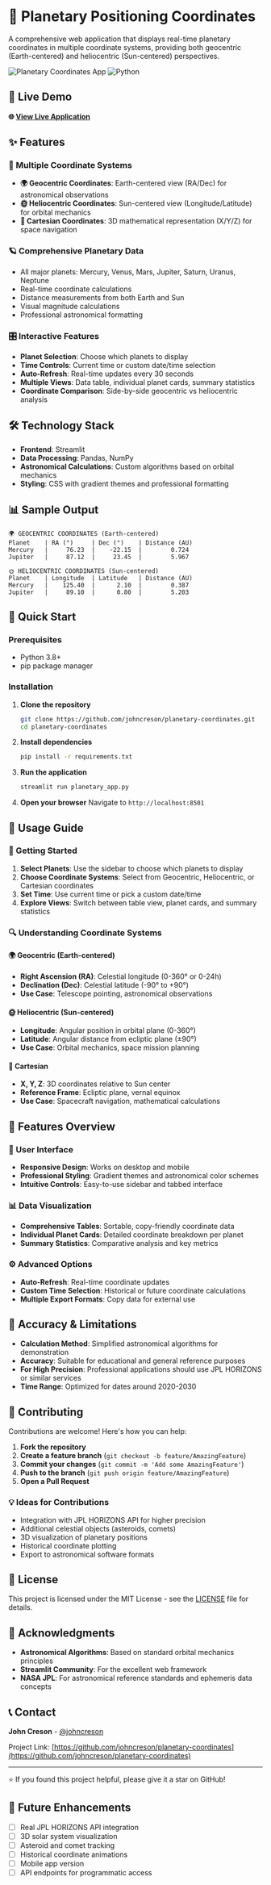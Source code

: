 # 🌌 Planetary Positioning Coordinates

A comprehensive web application that displays real-time planetary coordinates in multiple coordinate systems, providing both geocentric (Earth-centered) and heliocentric (Sun-centered) perspectives.

![Planetary Coordinates App](https://img.shields.io/badge/Streamlit-FF4B4B?style=for-the-badge&logo=streamlit&logoColor=white)
![Python](https://img.shields.io/badge/Python-3776AB?style=for-the-badge&logo=python&logoColor=white)

## 🚀 Live Demo

**🌐 [View Live Application](https://johncreson-planetary-coordinates-planetary-app-main.streamlit.app/)**

## ✨ Features

### 📍 Multiple Coordinate Systems
- **🌍 Geocentric Coordinates**: Earth-centered view (RA/Dec) for astronomical observations
- **🌞 Heliocentric Coordinates**: Sun-centered view (Longitude/Latitude) for orbital mechanics
- **📐 Cartesian Coordinates**: 3D mathematical representation (X/Y/Z) for space navigation

### 🪐 Comprehensive Planetary Data
- All major planets: Mercury, Venus, Mars, Jupiter, Saturn, Uranus, Neptune
- Real-time coordinate calculations
- Distance measurements from both Earth and Sun
- Visual magnitude calculations
- Professional astronomical formatting

### 🎛️ Interactive Features
- **Planet Selection**: Choose which planets to display
- **Time Controls**: Current time or custom date/time selection
- **Auto-Refresh**: Real-time updates every 30 seconds
- **Multiple Views**: Data table, individual planet cards, summary statistics
- **Coordinate Comparison**: Side-by-side geocentric vs heliocentric analysis

## 🛠️ Technology Stack

- **Frontend**: Streamlit
- **Data Processing**: Pandas, NumPy
- **Astronomical Calculations**: Custom algorithms based on orbital mechanics
- **Styling**: CSS with gradient themes and professional formatting

## 📊 Sample Output

```
🌍 GEOCENTRIC COORDINATES (Earth-centered)
Planet    | RA (°)     | Dec (°)    | Distance (AU)
Mercury   |     76.23  |    -22.15  |        0.724
Jupiter   |     87.12  |     23.45  |        5.967

🌞 HELIOCENTRIC COORDINATES (Sun-centered)  
Planet    | Longitude  | Latitude   | Distance (AU)
Mercury   |    125.40  |      2.10  |        0.387
Jupiter   |     89.10  |      0.80  |        5.203
```

## 🚀 Quick Start

### Prerequisites
- Python 3.8+
- pip package manager

### Installation

1. **Clone the repository**
   ```bash
   git clone https://github.com/johncreson/planetary-coordinates.git
   cd planetary-coordinates
   ```

2. **Install dependencies**
   ```bash
   pip install -r requirements.txt
   ```

3. **Run the application**
   ```bash
   streamlit run planetary_app.py
   ```

4. **Open your browser**
   Navigate to `http://localhost:8501`

## 📖 Usage Guide

### 🎯 Getting Started
1. **Select Planets**: Use the sidebar to choose which planets to display
2. **Choose Coordinate Systems**: Select from Geocentric, Heliocentric, or Cartesian coordinates
3. **Set Time**: Use current time or pick a custom date/time
4. **Explore Views**: Switch between table view, planet cards, and summary statistics

### 🔍 Understanding Coordinate Systems

#### 🌍 Geocentric (Earth-centered)
- **Right Ascension (RA)**: Celestial longitude (0-360° or 0-24h)
- **Declination (Dec)**: Celestial latitude (-90° to +90°)
- **Use Case**: Telescope pointing, astronomical observations

#### 🌞 Heliocentric (Sun-centered)
- **Longitude**: Angular position in orbital plane (0-360°)
- **Latitude**: Angular distance from ecliptic plane (±90°)
- **Use Case**: Orbital mechanics, space mission planning

#### 📐 Cartesian
- **X, Y, Z**: 3D coordinates relative to Sun center
- **Reference Frame**: Ecliptic plane, vernal equinox
- **Use Case**: Spacecraft navigation, mathematical calculations

## 🎨 Features Overview

### 📱 User Interface
- **Responsive Design**: Works on desktop and mobile
- **Professional Styling**: Gradient themes and astronomical color schemes
- **Intuitive Controls**: Easy-to-use sidebar and tabbed interface

### 📊 Data Visualization
- **Comprehensive Tables**: Sortable, copy-friendly coordinate data
- **Individual Planet Cards**: Detailed coordinate breakdown per planet
- **Summary Statistics**: Comparative analysis and key metrics

### ⚙️ Advanced Options
- **Auto-Refresh**: Real-time coordinate updates
- **Custom Time Selection**: Historical or future coordinate calculations
- **Multiple Export Formats**: Copy data for external use

## 🔬 Accuracy & Limitations

- **Calculation Method**: Simplified astronomical algorithms for demonstration
- **Accuracy**: Suitable for educational and general reference purposes
- **For High Precision**: Professional applications should use JPL HORIZONS or similar services
- **Time Range**: Optimized for dates around 2020-2030

## 🤝 Contributing

Contributions are welcome! Here's how you can help:

1. **Fork the repository**
2. **Create a feature branch** (`git checkout -b feature/AmazingFeature`)
3. **Commit your changes** (`git commit -m 'Add some AmazingFeature'`)
4. **Push to the branch** (`git push origin feature/AmazingFeature`)
5. **Open a Pull Request**

### 💡 Ideas for Contributions
- Integration with JPL HORIZONS API for higher precision
- Additional celestial objects (asteroids, comets)
- 3D visualization of planetary positions
- Historical coordinate plotting
- Export to astronomical software formats

## 📄 License

This project is licensed under the MIT License - see the [LICENSE](LICENSE) file for details.

## 🙏 Acknowledgments

- **Astronomical Algorithms**: Based on standard orbital mechanics principles
- **Streamlit Community**: For the excellent web framework
- **NASA JPL**: For astronomical reference standards and ephemeris data concepts

## 📞 Contact

**John Creson** - [@johncreson](https://github.com/johncreson)

Project Link: [https://github.com/johncreson/planetary-coordinates](https://github.com/johncreson/planetary-coordinates)

---

⭐ If you found this project helpful, please give it a star on GitHub!

## 🔮 Future Enhancements

- [ ] Real JPL HORIZONS API integration
- [ ] 3D solar system visualization
- [ ] Asteroid and comet tracking
- [ ] Historical coordinate animations
- [ ] Mobile app version
- [ ] API endpoints for programmatic access